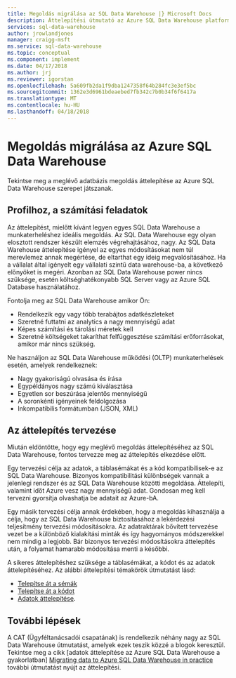 ```yaml
---
title: Megoldás migrálása az SQL Data Warehouse |} Microsoft Docs
description: Áttelepítési útmutató az Azure SQL Data Warehouse platform, hogy a megoldás.
services: sql-data-warehouse
author: jrowlandjones
manager: craigg-msft
ms.service: sql-data-warehouse
ms.topic: conceptual
ms.component: implement
ms.date: 04/17/2018
ms.author: jrj
ms.reviewer: igorstan
ms.openlocfilehash: 5a609fb2da1f9dba1247358f64b284fc3e3ef5bc
ms.sourcegitcommit: 1362e3d6961bdeaebed7fb342c7b0b34f6f6417a
ms.translationtype: MT
ms.contentlocale: hu-HU
ms.lasthandoff: 04/18/2018
---
```

# <a name="migrate-your-solution-to-azure-sql-data-warehouse"></a>Megoldás migrálása az Azure SQL Data Warehouse
Tekintse meg a meglévő adatbázis megoldás áttelepítése az Azure SQL Data Warehouse szerepet játszanak. 

## <a name="profile-your-workload"></a>Profilhoz, a számítási feladatok
Az áttelepítést, mielőtt kívánt legyen egyes SQL Data Warehouse a munkaterheléshez ideális megoldás. Az SQL Data Warehouse egy olyan elosztott rendszer készült elemzés végrehajtásához, nagy.  Az SQL Data Warehouse áttelepítése igényel az egyes módosításokat nem túl merevlemez annak megértése, de eltarthat egy ideig megvalósításához. Ha a vállalat által igényelt egy vállalati szintű data warehouse-ba, a következő előnyöket is megéri. Azonban az SQL Data Warehouse power nincs szüksége, esetén költséghatékonyabb SQL Server vagy az Azure SQL Database használatához.

Fontolja meg az SQL Data Warehouse amikor Ön:
- Rendelkezik egy vagy több terabájtos adatkészleteket
- Szeretné futtatni az analytics a nagy mennyiségű adat
- Képes számítási és tárolási méretek kell 
- Szeretné költségeket takaríthat felfüggesztése számítási erőforrásokat, amikor már nincs szükség.

Ne használjon az SQL Data Warehouse működési (OLTP) munkaterhelések esetén, amelyek rendelkeznek:
- Nagy gyakoriságú olvasása és írása
- Egypéldányos nagy számú kiválasztása
- Egyetlen sor beszúrása jelentős mennyiségű
- A soronkénti igényeinek feldolgozása
- Inkompatibilis formátumban (JSON, XML)


## <a name="plan-the-migration"></a>Az áttelepítés tervezése

Miután eldöntötte, hogy egy meglévő megoldás áttelepítéséhez az SQL Data Warehouse, fontos tervezze meg az áttelepítés elkezdése előtt. 

Egy tervezési célja az adatok, a táblasémákat és a kód kompatibilisek-e az SQL Data Warehouse. Bizonyos kompatibilitási különbségek vannak a jelenlegi rendszer és az SQL Data Warehouse közötti megoldása. Áttelepíti, valamint időt Azure vesz nagy mennyiségű adat. Gondosan meg kell tervezni gyorsítja olvashatja be adatait az Azure-bA. 

Egy másik tervezési célja annak érdekében, hogy a megoldás kihasználja a célja, hogy az SQL Data Warehouse biztosításához a lekérdezési teljesítmény tervezési módosításokra. Az adatraktárak bővített tervezése vezet be a különböző kialakítási minták és így hagyományos módszerekkel nem mindig a legjobb. Bár bizonyos tervezési módosításokra áttelepítés után, a folyamat hamarabb módosítása menti a későbbi.

A sikeres áttelepítéshez szüksége a táblasémákat, a kódot és az adatok áttelepítéséhez. Az alábbi áttelepítési témakörök útmutatást lásd:

-  [Telepítse át a sémák](sql-data-warehouse-migrate-schema.md)
-  [Telepítse át a kódot](sql-data-warehouse-migrate-code.md)
-  [Adatok áttelepítése](sql-data-warehouse-migrate-data.md). 

<!--
## Perform the migration


## Deploy the solution


## Validate the migration

-->

## <a name="next-steps"></a>További lépések
A CAT (Ügyféltanácsadói csapatának) is rendelkezik néhány nagy az SQL Data Warehouse útmutatást, amelyek ezek teszik közzé a blogok keresztül.  Tekintse meg a cikk [adatok áttelepítése az Azure SQL Data Warehouse a gyakorlatban] [ Migrating data to Azure SQL Data Warehouse in practice] további útmutatást nyújt az áttelepítési.

<!--Image references-->

<!--Article references-->

<!--MSDN references-->

<!--Other Web references-->
[Migrating data to Azure SQL Data Warehouse in practice]: https://blogs.msdn.microsoft.com/sqlcat/2016/08/18/migrating-data-to-azure-sql-data-warehouse-in-practice/
